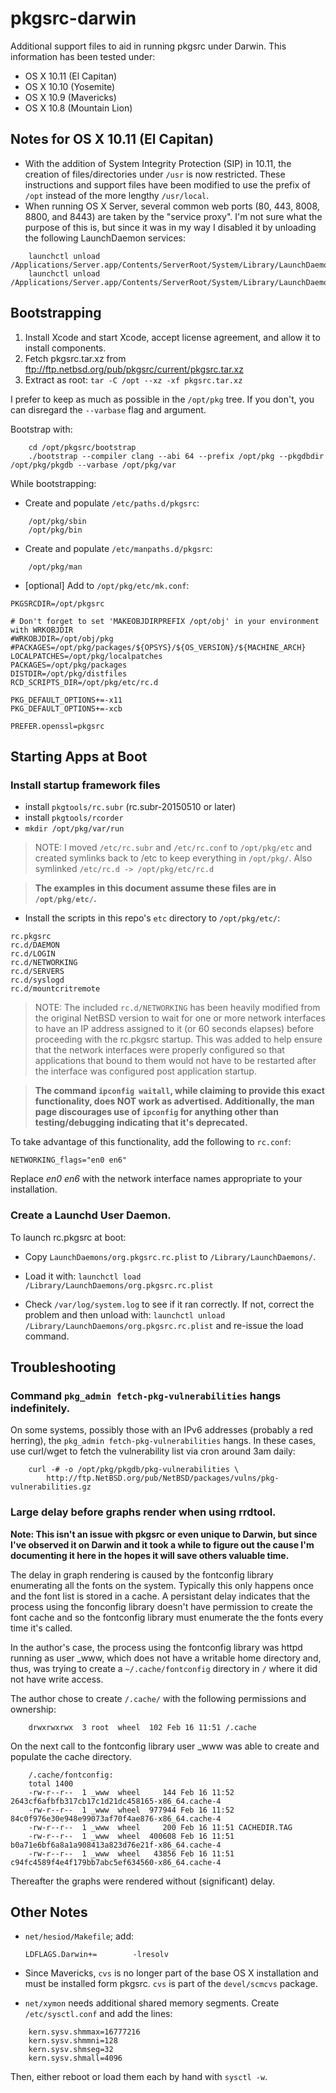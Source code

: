 pkgsrc-darwin
=============
Additional support files to aid in running pkgsrc under Darwin.
This information has been tested under:

* OS X 10.11 (El Capitan)
* OS X 10.10 (Yosemite)
* OS X 10.9 (Mavericks)
* OS X 10.8 (Mountain Lion)

## Notes for OS X 10.11 (El Capitan)

* With the addition of System Integrity Protection (SIP) in 10.11, the creation of files/directories under ```/usr``` is now restricted. These instructions and support files have been modified to use the prefix of ```/opt``` instead of the more lengthy ```/usr/local```.
* When running OS X Server, several common web ports (80, 443, 8008, 8800, and 8443) are taken by the "service proxy". I'm not sure what the purpose of this is, but since it was in my way I disabled it by unloading the following LaunchDaemon services: 
```
	launchctl unload /Applications/Server.app/Contents/ServerRoot/System/Library/LaunchDaemons/com.apple.serviceproxy.plist
    launchctl unload /Applications/Server.app/Contents/ServerRoot/System/Library/LaunchDaemons/com.apple.service.ACSServer.plist
```

## Bootstrapping

1. Install Xcode and start Xcode, accept license agreement, and allow it to install components. 
2. Fetch pkgsrc.tar.xz from ftp://ftp.netbsd.org/pub/pkgsrc/current/pkgsrc.tar.xz
3. Extract as root: ```tar -C /opt --xz -xf pkgsrc.tar.xz```

I prefer to keep as much as possible in the ```/opt/pkg``` tree. If you don't, you can disregard the ```--varbase``` flag and argument.

Bootstrap with:
```
    cd /opt/pkgsrc/bootstrap
    ./bootstrap --compiler clang --abi 64 --prefix /opt/pkg --pkgdbdir /opt/pkg/pkgdb --varbase /opt/pkg/var
```

While bootstrapping:

*  Create and populate ```/etc/paths.d/pkgsrc```:
```
    /opt/pkg/sbin
    /opt/pkg/bin
```

* Create and populate ```/etc/manpaths.d/pkgsrc```:
```
    /opt/pkg/man
```

* [optional] Add to ```/opt/pkg/etc/mk.conf```:
```
PKGSRCDIR=/opt/pkgsrc

# Don't forget to set 'MAKEOBJDIRPREFIX /opt/obj' in your environment with WRKOBJDIR
#WRKOBJDIR=/opt/obj/pkg
#PACKAGES=/opt/pkg/packages/${OPSYS}/${OS_VERSION}/${MACHINE_ARCH}
LOCALPATCHES=/opt/pkg/localpatches
PACKAGES=/opt/pkg/packages
DISTDIR=/opt/pkg/distfiles
RCD_SCRIPTS_DIR=/opt/pkg/etc/rc.d

PKG_DEFAULT_OPTIONS+=-x11
PKG_DEFAULT_OPTIONS+=-xcb

PREFER.openssl=pkgsrc
```

## Starting Apps at Boot

### Install startup framework files

* install ```pkgtools/rc.subr``` (rc.subr-20150510 or later)
* install ```pkgtools/rcorder```
* ```mkdir /opt/pkg/var/run```

>NOTE: I moved ```/etc/rc.subr``` and ```/etc/rc.conf``` to ```/opt/pkg/etc``` and created symlinks back to /etc to keep everything in ```/opt/pkg/```.  Also symlinked ```/etc/rc.d -> /opt/pkg/etc/rc.d```

>**The examples in this document assume these files are in ```/opt/pkg/etc/```.**

* Install the scripts in this repo's ```etc``` directory to ```/opt/pkg/etc/```:
```
rc.pkgsrc
rc.d/DAEMON
rc.d/LOGIN
rc.d/NETWORKING
rc.d/SERVERS
rc.d/syslogd
rc.d/mountcritremote
```

>NOTE: The included ```rc.d/NETWORKING``` has been heavily modified from the original NetBSD version to wait for one or more network interfaces to have an IP address assigned to it (or 60 seconds elapses) before proceeding with the rc.pkgsrc startup. This was added to help ensure that the network interfaces were properly configured so that applications that bound to them would not have to be restarted after the interface was configured post application startup.

>**The command ```ipconfig waitall```, while claiming to provide this exact functionality, does NOT work as advertised. Additionally, the man page discourages use of ```ipconfig``` for anything other than testing/debugging indicating that it's deprecated.**

To take advantage of this functionality, add the following to ```rc.conf```:

```
NETWORKING_flags="en0 en6"
```

Replace *en0 en6* with the network interface names appropriate to your installation.

### Create a Launchd User Daemon.

To launch rc.pkgsrc at boot:

* Copy ```LaunchDaemons/org.pkgsrc.rc.plist``` to ```/Library/LaunchDaemons/```.

* Load it with:
```launchctl load /Library/LaunchDaemons/org.pkgsrc.rc.plist```

* Check ```/var/log/system.log``` to see if it ran correctly. If not, correct the problem and then unload with:
```launchctl unload /Library/LaunchDaemons/org.pkgsrc.rc.plist```
and re-issue the load command.

## Troubleshooting

### Command ```pkg_admin fetch-pkg-vulnerabilities``` hangs indefinitely.

On some systems, possibly those with an IPv6 addresses (probably a red herring), the ```pkg_admin fetch-pkg-vulnerabilities``` hangs.  In these cases, use curl/wget to fetch the vulnerability list via cron around 3am daily:

```
    curl -# -o /opt/pkg/pkgdb/pkg-vulnerabilities \
	    http://ftp.NetBSD.org/pub/NetBSD/packages/vulns/pkg-vulnerabilities.gz
```

### Large delay before graphs render when using rrdtool.

**Note: This isn't an issue with pkgsrc or even unique to Darwin, but since I've observed it on Darwin and it took a while to figure out the cause I'm documenting it here in the hopes it will save others valuable time.**

The delay in graph rendering is caused by the fontconfig library enumerating all the fonts on the system. Typically this only happens once and the font list is stored in a cache.  A persistant delay indicates that the process using the fonconfig library doesn't have permission to create the font cache and so the fontconfig library must enumerate the the fonts every time it's called.

In the author's case, the process using the fontconfig library was httpd running as user _www, which does not have a writable home directory and, thus, was trying to create a ```~/.cache/fontconfig``` directory in ```/``` where it did not have write access.

The author chose to create ```/.cache/``` with the following permissions and ownership:
```
    drwxrwxrwx  3 root  wheel  102 Feb 16 11:51 /.cache
```
On the next call to the fontconfig library user _www was able to create and populate the cache directory.
```
    /.cache/fontconfig:
    total 1400
    -rw-r--r--  1 _www  wheel     144 Feb 16 11:52 2643cf6afbfb317cb17c1d21dc458165-x86_64.cache-4
    -rw-r--r--  1 _www  wheel  977944 Feb 16 11:52 84c0f976e30e948e99073af70f4ae876-x86_64.cache-4
    -rw-r--r--  1 _www  wheel     200 Feb 16 11:51 CACHEDIR.TAG
    -rw-r--r--  1 _www  wheel  400608 Feb 16 11:51 b0a71e6bf6a8a1a908413a823d76e21f-x86_64.cache-4
    -rw-r--r--  1 _www  wheel   43856 Feb 16 11:51 c94fc4589f4e4f179bb7abc5ef634560-x86_64.cache-4
```

Thereafter the graphs were rendered without (significant) delay.

## Other Notes

* ```net/hesiod/Makefile```; add:

    ```LDFLAGS.Darwin+=        -lresolv```

* Since Mavericks, ```cvs``` is no longer part of the base OS X installation and must be installed form pkgsrc. ```cvs``` is part of the ```devel/scmcvs``` package.

* ```net/xymon``` needs additional shared memory segments. Create ```/etc/sysctl.conf``` and add the lines:

```
    kern.sysv.shmmax=16777216
    kern.sysv.shmmni=128
    kern.sysv.shmseg=32
    kern.sysv.shmall=4096
```

Then, either reboot or load them each by hand with ```sysctl -w```.
